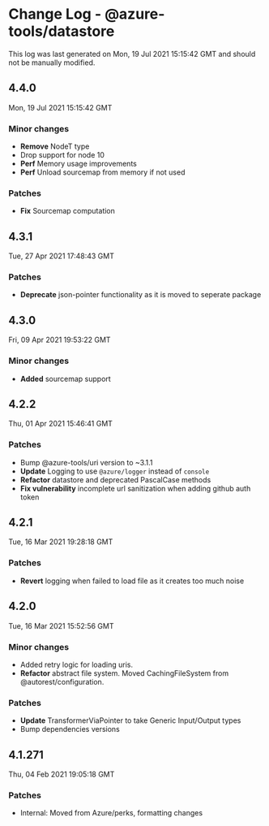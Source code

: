 # Change Log - @azure-tools/datastore

This log was last generated on Mon, 19 Jul 2021 15:15:42 GMT and should not be manually modified.

## 4.4.0
Mon, 19 Jul 2021 15:15:42 GMT

### Minor changes

- **Remove** NodeT type
- Drop support for node 10
- **Perf** Memory usage improvements
- **Perf** Unload sourcemap from memory if not used

### Patches

- **Fix** Sourcemap computation

## 4.3.1
Tue, 27 Apr 2021 17:48:43 GMT

### Patches

- **Deprecate** json-pointer functionality as it is moved to seperate package

## 4.3.0
Fri, 09 Apr 2021 19:53:22 GMT

### Minor changes

- **Added** sourcemap support

## 4.2.2
Thu, 01 Apr 2021 15:46:41 GMT

### Patches

- Bump @azure-tools/uri version to ~3.1.1
- **Update** Logging to use `@azure/logger` instead of `console`
- **Refactor** datastore and deprecated PascalCase methods
- **Fix vulnerability** incomplete url sanitization when adding github auth token

## 4.2.1
Tue, 16 Mar 2021 19:28:18 GMT

### Patches

- **Revert** logging when failed to load file as it creates too much noise

## 4.2.0
Tue, 16 Mar 2021 15:52:56 GMT

### Minor changes

- Added retry logic for loading uris.
- **Refactor** abstract file system. Moved CachingFileSystem from @autorest/configuration.

### Patches

- **Update** TransformerViaPointer to take Generic Input/Output types
- Bump dependencies versions

## 4.1.271
Thu, 04 Feb 2021 19:05:18 GMT

### Patches

- Internal: Moved from Azure/perks, formatting changes

